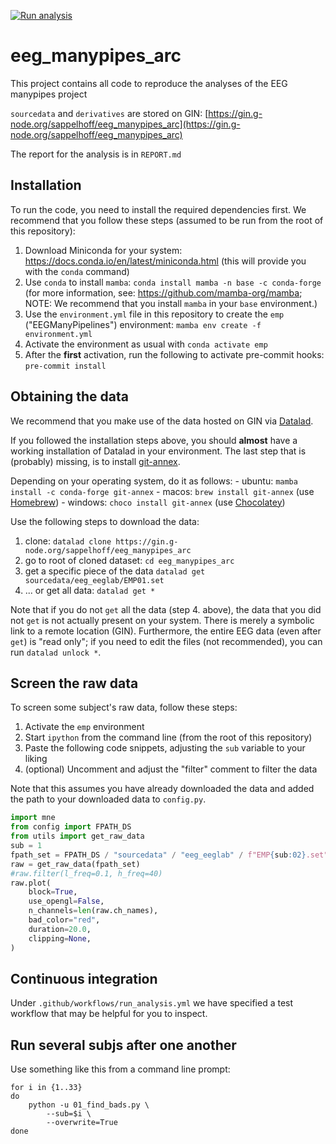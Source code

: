 [![Run analysis](https://github.com/NomisCiri/eeg_manypipes_arc/actions/workflows/run_analysis.yml/badge.svg?branch=main&event=push)](https://github.com/NomisCiri/eeg_manypipes_arc/actions/workflows/run_analysis.yml)

# eeg_manypipes_arc

This project contains all code to reproduce the analyses of the EEG manypipes project

`sourcedata` and `derivatives` are stored on GIN:
[https://gin.g-node.org/sappelhoff/eeg_manypipes_arc](https://gin.g-node.org/sappelhoff/eeg_manypipes_arc)

The report for the analysis is in `REPORT.md`

## Installation

To run the code, you need to install the required dependencies first.
We recommend that you follow these steps
(assumed to be run from the root of this repository):

1. Download Miniconda for your system: https://docs.conda.io/en/latest/miniconda.html
   (this will provide you with the `conda` command)
1. Use `conda` to install `mamba`: `conda install mamba -n base -c conda-forge`
   (for more information, see: https://github.com/mamba-org/mamba;
   NOTE: We recommend that you install `mamba` in your `base` environment.)
1. Use the `environment.yml` file in this repository to create the `emp` ("EEGManyPipelines") environment:
   `mamba env create -f environment.yml`
1. Activate the environment as usual with `conda activate emp`
1. After the **first** activation, run the following to activate pre-commit hooks: `pre-commit install`

## Obtaining the data

We recommend that you make use of the data hosted on GIN via
[Datalad](https://handbook.datalad.org/en/latest/index.html).

If you followed the installation steps above, you should **almost** have a working installation of
Datalad in your environment.
The last step that is (probably) missing, is to install
[git-annex](https://git-annex.branchable.com/).

Depending on your operating system, do it as follows:
    - ubuntu: `mamba install -c conda-forge git-annex`
    - macos: `brew install git-annex` (use [Homebrew](https://brew.sh/))
    - windows: `choco install git-annex` (use [Chocolatey](https://chocolatey.org/))

Use the following steps to download the data:

1. clone: `datalad clone https://gin.g-node.org/sappelhoff/eeg_manypipes_arc`
1. go to root of cloned dataset: `cd eeg_manypipes_arc`
1. get a specific piece of the data `datalad get sourcedata/eeg_eeglab/EMP01.set`
1. ... or get all data: `datalad get *`

Note that if you do not `get` all the data (step 4. above), the data that you did not `get`
is not actually present on your system.
There is merely a symbolic link to a remote location (GIN).
Furthermore, the entire EEG data (even after `get`) is "read only";
if you need to edit the files (not recommended), you can run `datalad unlock *`.

## Screen the raw data

To screen some subject's raw data, follow these steps:

1. Activate the `emp` environment
1. Start `ipython` from the command line (from the root of this repository)
1. Paste the following code snippets, adjusting the `sub` variable to your liking
1. (optional) Uncomment and adjust the "filter" comment to filter the data

Note that this assumes you have already downloaded the data and added the path
to your downloaded data to `config.py`.

```python
import mne
from config import FPATH_DS
from utils import get_raw_data
sub = 1
fpath_set = FPATH_DS / "sourcedata" / "eeg_eeglab" / f"EMP{sub:02}.set"
raw = get_raw_data(fpath_set)
#raw.filter(l_freq=0.1, h_freq=40)
raw.plot(
    block=True,
    use_opengl=False,
    n_channels=len(raw.ch_names),
    bad_color="red",
    duration=20.0,
    clipping=None,
)
```

## Continuous integration

Under `.github/workflows/run_analysis.yml` we have specified a test workflow that may be
helpful for you to inspect.


## Run several subjs after one another

Use something like this from a command line prompt:

```shell
for i in {1..33}
do
    python -u 01_find_bads.py \
        --sub=$i \
        --overwrite=True
done
```
